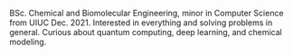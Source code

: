 BSc. Chemical and Biomolecular Engineering, minor in Computer Science from UIUC Dec. 2021.
Interested in everything and solving problems in general. Curious about quantum computing, deep learning, and chemical modeling.
